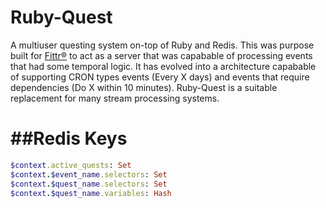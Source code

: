 Ruby-Quest
==========

A multiuser questing system on-top of Ruby and Redis.  This was purpose built for [Fittr®](www.fittr.com) to act as a server that was capabable of processing events that had some temporal logic.  It has evolved into a architecture capabable of supporting CRON types events (Every X days) and events that require dependencies (Do X within 10 minutes). Ruby-Quest is a suitable replacement for many stream processing systems.

##Redis Keys
===========

```ruby
$context.active_quests: Set
$context.$event_name.selectors: Set
$context.$quest_name.selectors: Set
$context.$quest_name.variables: Hash
```
